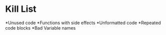 Kill List
=========
*Unused code
*Functions with side effects
*Unformatted code
*Repeated code blocks
*Bad Variable names
